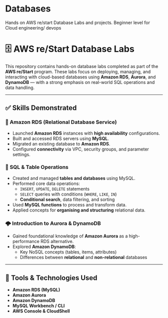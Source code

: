 # Databases
Hands on AWS re/start Database Labs and projects. Beginner level for Cloud engineering/ devops

# 🗄️ AWS re/Start Database Labs

This repository contains hands-on database labs completed as part of the **AWS re/Start** program. These labs focus on deploying, managing, and interacting with cloud-based databases using **Amazon RDS**, **Aurora**, and **DynamoDB** — with a strong emphasis on real-world SQL operations and data handling.

---

## ✅ Skills Demonstrated

### 🚀 Amazon RDS (Relational Database Service)
- Launched **Amazon RDS** instances with **high availability** configurations.
- Built and accessed RDS servers using **MySQL**.
- Migrated an existing database to **Amazon RDS**.
- Configured **connectivity** via VPC, security groups, and parameter settings.

### 🧪 SQL & Table Operations
- Created and managed **tables and databases** using MySQL.
- Performed core data operations:
  - `INSERT`, `UPDATE`, `DELETE` statements
  - `SELECT` queries with conditions (`WHERE`, `LIKE`, `IN`)
  - **Conditional search**, data filtering, and sorting
- Used **MySQL functions** to process and transform data.
- Applied concepts for **organising and structuring** relational data.

### 🌩️ Introduction to Aurora & DynamoDB
- Gained foundational knowledge of **Amazon Aurora** as a high-performance RDS alternative.
- Explored **Amazon DynamoDB**:
  - Key NoSQL concepts (tables, items, attributes)
  - Differences between **relational** and **non-relational** databases

---

## 🧰 Tools & Technologies Used

- **Amazon RDS (MySQL)**  
- **Amazon Aurora**  
- **Amazon DynamoDB**  
- **MySQL Workbench / CLI**  
- **AWS Console & CloudShell**


